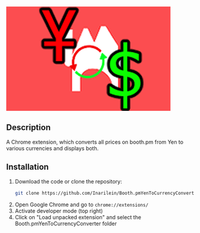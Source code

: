 ![Banner](https://github.com/Inarilein/Booth.pmYenToCurrencyConverter/blob/main/banner.png)
## Description

A Chrome extension, which converts all prices on booth.pm from Yen to various currencies and displays both.

## Installation

1. Download the code or clone the repository:
   ```sh
   git clone https://github.com/Inarilein/Booth.pmYenToCurrencyConverter.git
   ```
2. Open Google Chrome and go to `chrome://extensions/`
3. Activate developer mode (top right)
4. Click on "Load unpacked extension" and select the Booth.pmYenToCurrencyConverter folder

